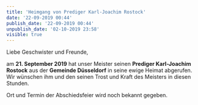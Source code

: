 ```yaml
---
title: 'Heimgang von Prediger Karl-Joachim Rostock'
date: '22-09-2019 00:44'
publish_date: '22-09-2019 00:44'
unpublish_date: '02-10-2019 23:58'
visible: true
---
```


Liebe Geschwister und Freunde,

am **21. September 2019** hat unser Meister seinen **Prediger Karl-Joachim Rostock** aus der **Gemeinde Düsseldorf** in seine ewige Heimat abgerufen. Wir wünschen ihm und den seinen Trost und Kraft des Meisters in diesen Stunden.

Ort und Termin der Abschiedsfeier wird noch bekannt gegeben.